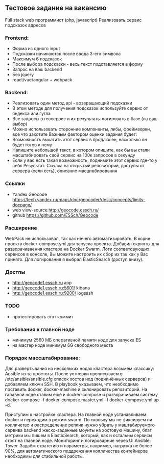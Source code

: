 ## Тестовое задание на вакансию
Full stack web программист (php, javascript)
Реализовать сервис подсказок адресов
### Frontend:
* Форма из одного input
* Подсказки начинаются после ввода 3-его символа
* Максимум 6 подсказок
* После выбора подсказки - весь текст подставляется в форму
* Запрос на ваш backend
* Без jquery
* react/vue/angular + webpack
### Backend:
* Реализовать один метод api - возвращающий подсказки
* В этом методе для получения подсказок используйте сервис от яндекса или гугла
* Все запросы в геосервис и их результаты логировать в базе (на ваш выбор)
* Можно использовать сторонние компоненты, либы, фреймворки, все что захотите
Важным фактором оценки задания будет:
* Возможность выкатить этот сервис в продакшен, насколько он будет готов к нему
* Напишите небольшой текст, в котором опишите, как бы вы стали масштабировать
свой сервис на 100к запросов в секунду
* Если у вас есть такая возможность, поднимите этот сервис где-то у себя
Результат: Ссылка на открытый репозиторий, доступы от сервера (если есть), описание
масштабирования

### Ссылки
* Yandex Geocode https://tech.yandex.ru/maps/doc/geocoder/desc/concepts/limits-docpage/
* web view-source:http://geocode.essch.ru/
* github https://github.com/ESSch/Geocode

### Расширение 
WebPack не использовал, так как нечего автоматизировать.
В корне проекта docker-compose.yml для запуска проекта.
Добавил скрипты для разворачиваения кластера на Docker Swarm.
Логи соответсвующих сервисов в консоле, Вы можите настроить их сбор их так как у Вас принято.
Для логирования я выбрал ElasticSearch (доступ внизу).

### Достпы 
* http://geocode1.essch.ru       app
* http://geocode1.essch.ru:5601/ kibana
* http://geocode1.essch.ru:9200/ logsash

### TODO
* протестировать этот коммит

### Требования к главной ноде 
* минимум 2560 МБ оперативной памяти ноде для запуска ES
* на мастер ноде минимум 6G свободного места

### Порядок массштабирование:

Для развёртывания на нескольких нодах кластера возьмём классику: Ansible из за простоты. После устновки прописываем 
в /etc/ansible/ansible.cfg список хостов нод (подчинённых серверов) и добавляем ключи SSH. В playbook указываем, 
что необходимо поставить docker, docker-mashine и склонировать репозиторий. На галавной ноде ставим ещё и docker-compose
и разворачиваем систему docker-compose -f docker-compose.master.yml -f docker-compose.yml up -d.

Приступим к настройке кластера. На главной ноде устанавливаем docker и переходим в режим swarm. По скольку 
мы не фиксируем ни колличетво и распределение реплик нужно убрать у маштабируемого сервива backend жеско-заданные 
моунты на хостовую машину, благ метрики мы пишем в ElasticSearch, который, как и остальны сервисы стоят на главной ноде. 
Мониторинг и логироварние через UI Ansible: Tower. 
Задаём стратегию и параметры, например, нагрузка не более 90%, для автоматического поддрежания колличества 
контейнеров необходимы для стабильной работы.
